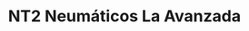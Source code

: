 ---
title: "NT2 Neumáticos La Avanzada"
url: /leioa/nt2-neumaticos-la-avanzada/
shop: reparación de automóviles
---